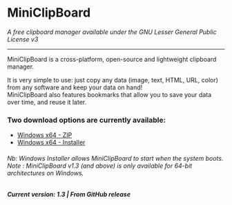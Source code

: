 # MiniClipBoard
*A free clipboard manager available under the GNU Lesser General Public License v3*
***

MiniClipBoard is a cross-platform, open-source and lightweight clipboard manager.

It is very simple to use: just copy any data (image, text, HTML, URL, color) from any software and keep your data on hand!  
MiniClipBoard also features bookmarks that allow you to save your data over time, and reuse it later.

### Two download options are currently available:
* [Windows x64 - ZIP](https://github.com/GregPlusPlus/MiniClipBoard/releases/download/v1.3/release_Winx86_v1.3.zip)
* [Windows x64 - Installer](https://github.com/GregPlusPlus/MiniClipBoard/releases/download/v1.3/setup_MiniClipBoard_v1.3_Winx86-64.exe)
###### Nb: Windows Installer allows MiniClipBoard to start when the system boots. Note : MiniClipBoard v1.3 (and above) is only available for 64-bit architectures on Windows.
##### Current version: 1.3 | From GitHub release
